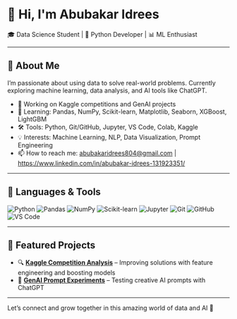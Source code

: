 # 👋 Hi, I'm Abubakar Idrees

🎓 Data Science Student | 🐍 Python Developer | 📊 ML Enthusiast  

---

## 🚀 About Me

I’m passionate about using data to solve real-world problems. Currently exploring machine learning, data analysis, and AI tools like ChatGPT.

- 🔭 Working on Kaggle competitions and GenAI projects
- 🌱 Learning: Pandas, NumPy, Scikit-learn, Matplotlib, Seaborn, XGBoost, LightGBM
- 🛠 Tools: Python, Git/GitHub, Jupyter, VS Code, Colab, Kaggle
- 💡 Interests: Machine Learning, NLP, Data Visualization, Prompt Engineering
- 📫 How to reach me: abubakaridrees804@gmail.com | https://www.linkedin.com/in/abubakar-idrees-131923351/

---

## 🧰 Languages & Tools

![Python](https://img.shields.io/badge/-Python-3776AB?style=flat-square&logo=python&logoColor=white)
![Pandas](https://img.shields.io/badge/-Pandas-150458?style=flat-square&logo=pandas&logoColor=white)
![NumPy](https://img.shields.io/badge/-NumPy-013243?style=flat-square&logo=numpy&logoColor=white)
![Scikit-learn](https://img.shields.io/badge/-Scikit--Learn-F7931E?style=flat-square&logo=scikit-learn&logoColor=white)
![Jupyter](https://img.shields.io/badge/-Jupyter-F37626?style=flat-square&logo=jupyter&logoColor=white)
![Git](https://img.shields.io/badge/-Git-F05032?style=flat-square&logo=git&logoColor=white)
![GitHub](https://img.shields.io/badge/-GitHub-181717?style=flat-square&logo=github&logoColor=white)
![VS Code](https://img.shields.io/badge/-VSCode-007ACC?style=flat-square&logo=visual-studio-code&logoColor=white)

---

## 📌 Featured Projects
- 🔍 **[Kaggle Competition Analysis](#)** – Improving solutions with feature engineering and boosting models
- 🤖 **[GenAI Prompt Experiments](#)** – Testing creative AI prompts with ChatGPT

---

Let’s connect and grow together in this amazing world of data and AI 🚀
